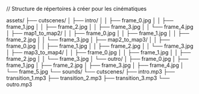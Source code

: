 // Structure de répertoires à créer pour les cinématiques

assets/
  ├── cutscenes/
  │   ├── intro/
  │   │   ├── frame_0.jpg
  │   │   ├── frame_1.jpg
  │   │   ├── frame_2.jpg
  │   │   ├── frame_3.jpg
  │   │   └── frame_4.jpg
  │   ├── map1_to_map2/
  │   │   ├── frame_0.jpg
  │   │   ├── frame_1.jpg
  │   │   ├── frame_2.jpg
  │   │   └── frame_3.jpg
  │   ├── map2_to_map3/
  │   │   ├── frame_0.jpg
  │   │   ├── frame_1.jpg
  │   │   ├── frame_2.jpg
  │   │   └── frame_3.jpg
  │   ├── map3_to_map4/
  │   │   ├── frame_0.jpg
  │   │   ├── frame_1.jpg
  │   │   ├── frame_2.jpg
  │   │   └── frame_3.jpg
  │   └── outro/
  │       ├── frame_0.jpg
  │       ├── frame_1.jpg
  │       ├── frame_2.jpg
  │       ├── frame_3.jpg
  │       ├── frame_4.jpg
  │       └── frame_5.jpg
  └── sounds/
      └── cutscenes/
          ├── intro.mp3
          ├── transition_1.mp3
          ├── transition_2.mp3
          ├── transition_3.mp3
          └── outro.mp3